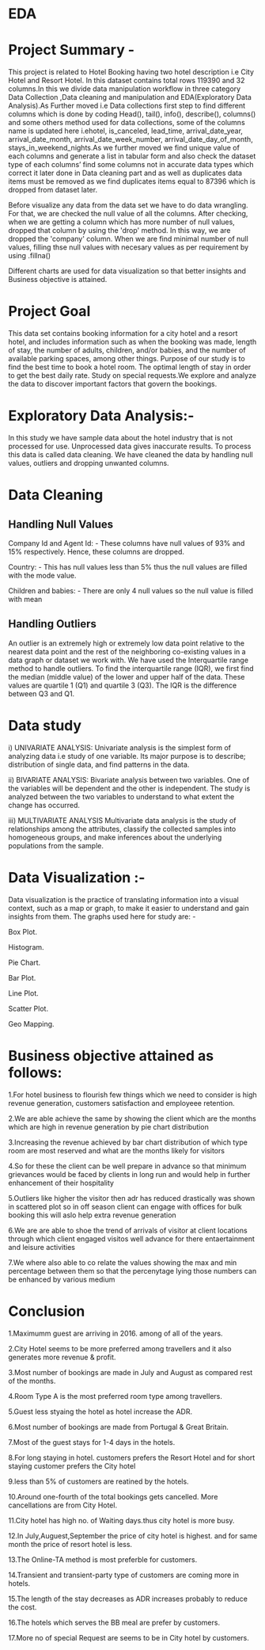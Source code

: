 # EDA
# Project Summary -
This project is related to Hotel Booking having two hotel description i.e City Hotel and Resort Hotel. In this dataset contains total rows 119390 and 32 columns.In this we divide data manipulation workflow in three category Data Collection ,Data cleaning and manipulation and EDA(Exploratory Data Analysis).As Further moved i.e Data collections first step to find different columns which is done by coding Head(), tail(), info(), describe(), columns() and some others method used for data collections, some of the columns name is updated here i.ehotel, is_canceled, lead_time, arrival_date_year, arrival_date_month, arrival_date_week_number, arrival_date_day_of_month, stays_in_weekend_nights.As we further moved we find unique value of each columns and generate a list in tabular form and also check the dataset type of each columns’ find some columns not in accurate data types which correct it later done in Data cleaning part and as well as duplicates data items must be removed as we find duplicates items equal to 87396 which is dropped from dataset later.

Before visualize any data from the data set we have to do data wrangling. For that, we are checked the null value of all the columns. After checking, when we are getting a column which has more number of null values, dropped that column by using the 'drop' method. In this way, we are dropped the 'company' column. When we are find minimal number of null values, filling thse null values with necesary values as per requirement by using .fillna()

Different charts are used for data visualization so that better insights and Business objective is attained.

# Project Goal
This data set contains booking information for a city hotel and a resort hotel, and includes information such as when the booking was made, length of stay, the number of adults, children, and/or babies, and the number of available parking spaces, among other things. Purpose of our study is to find the best time to book a hotel room. The optimal length of stay in order to get the best daily rate. Study on special requests.We explore and analyze the data to discover important factors that govern the bookings.

# Exploratory Data Analysis:-
In this study we have sample data about the hotel industry that is not processed for use. Unprocessed data gives inaccurate results. To process this data is called data cleaning. We have cleaned the data by handling null values, outliers and dropping unwanted columns.

# Data Cleaning
## Handling Null Values
Company Id and Agent Id: - These columns have null values of 93% and 15% respectively. Hence, these columns are dropped.

Country: - This has null values less than 5% thus the null values are filled with the mode value.

Children and babies: - There are only 4 null values so the null value is filled with mean

## Handling Outliers
An outlier is an extremely high or extremely low data point relative to the nearest data point and the rest of the neighboring co-existing values in a data graph or dataset we work with. We have used the Interquartile range method to handle outliers. To find the interquartile range (IQR), ​we first find the median (middle value) of the lower and upper half of the data. These values are quartile 1 (Q1) and quartile 3 (Q3). The IQR is the difference between Q3 and Q1.

# Data study
i) UNIVARIATE ANALYSIS: Univariate analysis is the simplest form of analyzing data i.e study of one variable. Its major purpose is to describe; distribution of single data, and find patterns in the data.

ii) BIVARIATE ANALYSIS: Bivariate analysis between two variables. One of the variables will be dependent and the other is independent. The study is analyzed between the two variables to understand to what extent the change has occurred.

iii) MULTIVARIATE ANALYSIS Multivariate data analysis is the study of relationships among the attributes, classify the collected samples into homogeneous groups, and make inferences about the underlying populations from the sample.

# Data Visualization :-
Data visualization is the practice of translating information into a visual context, such as a map or graph, to make it easier to understand and gain insights from them. The graphs used here for study are: -

Box Plot.

Histogram.

Pie Chart.

Bar Plot.

Line Plot.

Scatter Plot.

Geo Mapping.

# Business objective attained as follows:
1.For hotel business to flourish few things which we need to consider is high revenue generation, customers satisfaction and employeee retention.

2.We are able achieve the same by showing the client which are the months which are high in revenue generation by pie chart distribution

3.Increasing the revenue achieved by bar chart distribution of which type room are most reserved and what are the months likely for visitors

4.So for these the client can be well prepare in advance so that minimum grievances would be faced by clients in long run and would help in further enhancement of their hospitality

5.Outliers like higher the visitor then adr has reduced drastically was shown in scattered plot so in off season client can engage with offices for bulk booking this will aslo help extra revenue generation

6.We are are able to shoe the trend of arrivals of visitor at client locations through which client engaged visitos well advance for there entaertainment and leisure activities

7.We where also able to co relate the values showing the max and min percentage between them so that the percenytage lying those numbers can be enhanced by various medium

# Conclusion
1.Maximumm guest are arriving in 2016. among of all of the years.

2.City Hotel seems to be more preferred among travellers and it also generates more revenue & profit.

3.Most number of bookings are made in July and August as compared rest of the months.

4.Room Type A is the most preferred room type among travellers.

5.Guest less styaing the hotel as hotel increase the ADR.

6.Most number of bookings are made from Portugal & Great Britain.

7.Most of the guest stays for 1-4 days in the hotels.

8.For long staying in hotel. customers prefers the Resort Hotel and for short staying customer prefers the City hotel

9.less than 5% of customers are reatined by the hotels.

10.Around one-fourth of the total bookings gets cancelled. More cancellations are from City Hotel.

11.City hotel has high no. of Waiting days.thus city hotel is more busy.

12.In July,Auguest,September the price of city hotel is highest. and for same month the price of resort hotel is less.

13.The Online-TA method is most preferble for customers.

14.Transient and transient-party type of customers are coming more in hotels.

15.The length of the stay decreases as ADR increases probably to reduce the cost.

16.The hotels which serves the BB meal are prefer by customers.

17.More no of special Request are seems to be in City hotel by customers.
